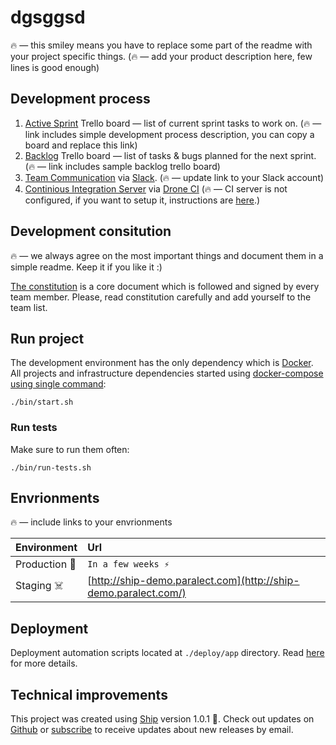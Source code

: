 # dgsggsd

🔥 — this smiley means you have to replace some part of the readme with your project specific things. 
 (🔥 — add your product description here, few lines is good enough)

## Development process 

1. [Active Sprint](https://trello.com/b/J8Sj2MZM/ship-active-sprint-template) Trello board — list of current sprint tasks to work on. (🔥 — link includes simple development process description, you can copy a board and replace this link)
2. [Backlog](https://trello.com/b/Qur5fy2O/ship-backlog-template) Trello board — list of tasks & bugs planned for the next sprint. (🔥 — link includes sample backlog trello board)
3. [Team Communication](https://paralect-stack.slack.com/messages) via [Slack](https://slack.com/). (🔥 — update link to your Slack account)
4. [Continious Integration Server](http://product-stack-ci.paralect.com) via [Drone CI](https://github.com/drone/drone) (🔥 — CI server is not configured, if you want to setup it, instructions are [here](./deploy/drone-ci/README.md).)

## Development consitution

 🔥 — we always agree on the most important things and document them in a simple readme. Keep it if you like it :)

[The constitution](./CONSTITUTION.md) is a core document which is followed and signed by every team member. Please, read constitution carefully and add yourself to the team list.

## Run project

The development environment has the only dependency which is [Docker](https://docs.docker.com/install/). All projects and infrastructure dependencies started using [docker-compose using single command](https://github.com/paralect/docker-compose-starter):

```
./bin/start.sh
```

### Run tests

Make sure to run them often: 

```
./bin/run-tests.sh 
```

## Envrionments

 🔥 — include links to your envrionments

|Environment|Url|
|:---|:----------|
|Production 🚀|`In a few weeks ⚡️`|
|Staging ☠️|[http://ship-demo.paralect.com](http://ship-demo.paralect.com/)|


## Deployment

Deployment automation scripts located at `./deploy/app` directory. Read [here](./deploy/app/README.md) for more details.

## Technical improvements

This project was created using [Ship](https://github.com/paralect/ship) version 1.0.1 🚀. Check out updates on [Github](https://github.com/paralect/ship) or [subscribe](https://www.paralect.com/ship) to receive updates about new releases by email. 
